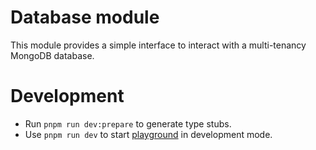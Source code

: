 # Database module

This module provides a simple interface to interact with a multi-tenancy MongoDB database.

# Development

- Run `pnpm run dev:prepare` to generate type stubs.
- Use `pnpm run dev` to start [playground](playground) in development mode.
